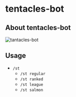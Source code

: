 # tentacles-bot

## About tentacles-bot
![tantacles-bot](https://user-images.githubusercontent.com/10831933/87972016-330b3600-cb01-11ea-8421-7ab72a390d87.png)

## Usage
- `/st`
  - `/st regular`
  - `/st ranked`
  - `/st league`
  - `/st salmon`
